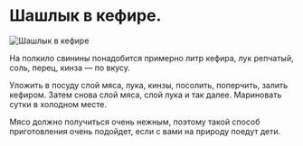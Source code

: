# Шашлык в кефире.
![Шашлык в кефире](/images/Kulinar/Second/shashlik_v_kefire.jpg)

На полкило свинины понадобится примерно литр кефира, лук репчатый, соль, перец, кинза — по вкусу.

Уложить в посуду слой мяса, лука, кинзы, посолить, поперчить, залить кефиром. Затем снова слой мяса, слой лука и так далее. Мариновать сутки в холодном месте.

Мясо должно получиться очень нежным, поэтому такой способ приготовления очень подойдет, если с вами на природу поедут дети.
